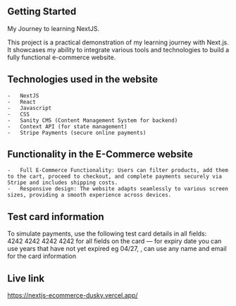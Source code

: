 
## Getting Started
My Journey to learning NextJS.

This project is a practical demonstration of my learning journey with Next.js. It showcases my ability to integrate various tools and technologies to build a fully functional e-commerce website.

## Technologies used in the website
    -   NextJS
    -   React
    -   Javascript
    -   CSS
    -   Sanity CMS (Content Management System for backend)
    -   Context API (for state management)
    -   Stripe Payments (secure online payments)

## Functionality in the E-Commerce website
    -   Full E-Commerce Functionality: Users can filter products, add them to the cart, proceed to checkout, and complete payments securely via Stripe and includes shipping costs.
    -   Responsive design: The website adapts seamlessly to various screen sizes, providing a smooth experience across devices.

## Test card information
To simulate payments, use the following test card details in all fields:\
4242 4242 4242 4242 for all fields on the card — for expiry date you can use years that have not yet expired eg 04/27, , can use any name and email for the card information

## Live link
https://nextjs-ecommerce-dusky.vercel.app/ 
